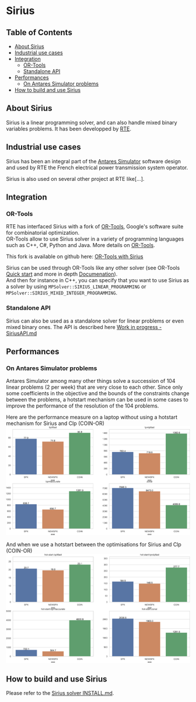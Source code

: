 # Sirius

## Table of Contents

* [About Sirius](#about-sirius)
* [Industrial use cases](#industrial-use-cases)
* [Integration](#integration)
  * [OR-Tools](#or-tools)
  * [Standalone API](#standalone-api)
* [Performances](#performances)
  * [On Antares Simulator problems](#on-antares-simulator-problems)
* [How to build and use Sirius](INSTALL.md)

## About Sirius

Sirius is a linear programming solver, and can also handle mixed binary variables problems. It has been developped by [RTE](https://www.rte-france.com/).

## Industrial use cases

Sirius has been an integral part of the [Antares Simulator](https://antares-simulator.org/) software design and used by RTE the French electrical power transmission system operator.

Sirius is also used on several other project at RTE like[...].

## Integration

### OR-Tools

RTE has interfaced Sirius with a fork of [OR-Tools](https://github.com/google/or-tools), Google's software suite for combinatorial optimization.  
OR-Tools allow to use Sirius solver in a variety of programming languages such as C++, C#, Python and Java. More details on [OR-Tools](https://github.com/google/or-tools).

This fork is available on github here: [OR-Tools with Sirius](https://github.com/rte-france/or-tools/tree/unification_2020)

Sirius can be used through OR-Tools like any other solver (see OR-Tools [Quick start](https://developers.google.com/optimization/introduction/get_started) and more in depth [Documenation](https://developers.google.com/optimization/)).  
And then for instance in C++, you can specify that you want to use Sirius as a solver by using ```MPSolver::SIRIUS_LINEAR_PROGRAMMING``` or ```MPSolver::SIRIUS_MIXED_INTEGER_PROGRAMMING```.

### Standalone API

Sirius can also be used as a standalone solver for linear problems or even mixed binary ones. The API is described here [Work in progress - SiriusAPI.md](SiriusAPI.md)

## Performances

### On Antares Simulator problems

Antares Simulator among many other things solve a succession of 104 linear problems (2 per week) that are very close to each other. Since only some coefficients in the objective and the bounds of the constraints change between the problems, a hotstart mechanism can be used in some cases to improve the performance of the resolution of the 104 problems.

Here are the performance measure on a laptop without using a hotstart mechanism for Sirius and Clp (COIN-OR)
![Antares_Sirius_vs_Coin_coldstart](resources/Antares_Sirius_vs_Coin_coldstart.png)

And when we use a hotstart between the optimisations for Sirius and Clp (COIN-OR)
![Antares_Sirius_vs_Coin_hotstart](resources/Antares_Sirius_vs_Coin_hotstart.png)

## How to build and use Sirius

Please refer to the [Sirius solver INSTALL.md](INSTALL.md).